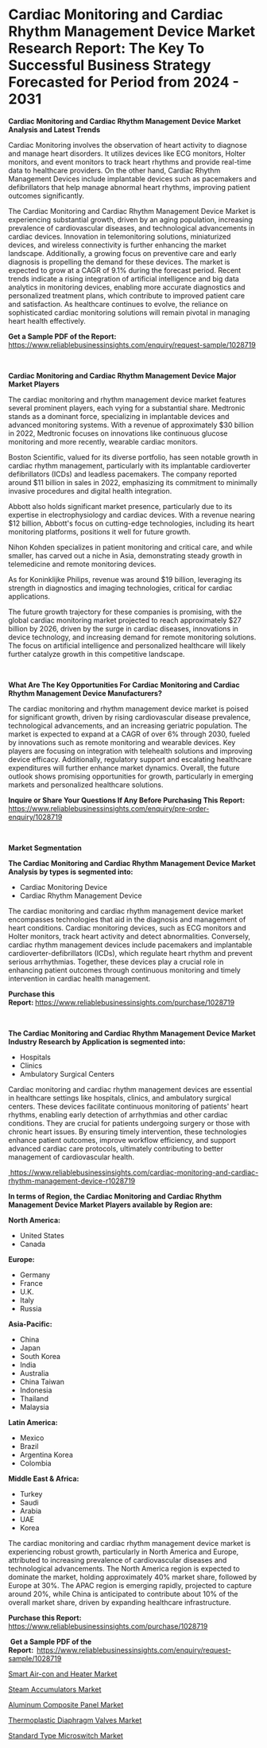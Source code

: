 <p><h1>Cardiac Monitoring and Cardiac Rhythm Management Device Market Research Report: The Key To Successful Business Strategy Forecasted for Period from 2024 - 2031</h1></p><p><strong>Cardiac Monitoring and Cardiac Rhythm Management Device Market Analysis and Latest Trends</strong></p>
<p><p>Cardiac Monitoring involves the observation of heart activity to diagnose and manage heart disorders. It utilizes devices like ECG monitors, Holter monitors, and event monitors to track heart rhythms and provide real-time data to healthcare providers. On the other hand, Cardiac Rhythm Management Devices include implantable devices such as pacemakers and defibrillators that help manage abnormal heart rhythms, improving patient outcomes significantly.</p><p>The Cardiac Monitoring and Cardiac Rhythm Management Device Market is experiencing substantial growth, driven by an aging population, increasing prevalence of cardiovascular diseases, and technological advancements in cardiac devices. Innovation in telemonitoring solutions, miniaturized devices, and wireless connectivity is further enhancing the market landscape. Additionally, a growing focus on preventive care and early diagnosis is propelling the demand for these devices. The market is expected to grow at a CAGR of 9.1% during the forecast period. Recent trends indicate a rising integration of artificial intelligence and big data analytics in monitoring devices, enabling more accurate diagnostics and personalized treatment plans, which contribute to improved patient care and satisfaction. As healthcare continues to evolve, the reliance on sophisticated cardiac monitoring solutions will remain pivotal in managing heart health effectively.</p></p>
<p><strong>Get a Sample PDF of the Report:&nbsp;</strong> <a href="https://www.reliablebusinessinsights.com/enquiry/request-sample/1028719?utm_campaign=116&utm_medium=2&utm_source=Github&utm_content=ia&utm_term=03122024&utm_id=cardiac-monitoring-and-cardiac-rhythm-management-device">https://www.reliablebusinessinsights.com/enquiry/request-sample/1028719</a></p>
<p>&nbsp;</p>
<p><strong>Cardiac Monitoring and Cardiac Rhythm Management Device Major Market Players</strong></p>
<p><p>The cardiac monitoring and rhythm management device market features several prominent players, each vying for a substantial share. Medtronic stands as a dominant force, specializing in implantable devices and advanced monitoring systems. With a revenue of approximately $30 billion in 2022, Medtronic focuses on innovations like continuous glucose monitoring and more recently, wearable cardiac monitors.</p><p>Boston Scientific, valued for its diverse portfolio, has seen notable growth in cardiac rhythm management, particularly with its implantable cardioverter defibrillators (ICDs) and leadless pacemakers. The company reported around $11 billion in sales in 2022, emphasizing its commitment to minimally invasive procedures and digital health integration.</p><p>Abbott also holds significant market presence, particularly due to its expertise in electrophysiology and cardiac devices. With a revenue nearing $12 billion, Abbott's focus on cutting-edge technologies, including its heart monitoring platforms, positions it well for future growth.</p><p>Nihon Kohden specializes in patient monitoring and critical care, and while smaller, has carved out a niche in Asia, demonstrating steady growth in telemedicine and remote monitoring devices.</p><p>As for Koninklijke Philips, revenue was around $19 billion, leveraging its strength in diagnostics and imaging technologies, critical for cardiac applications.</p><p>The future growth trajectory for these companies is promising, with the global cardiac monitoring market projected to reach approximately $27 billion by 2026, driven by the surge in cardiac diseases, innovations in device technology, and increasing demand for remote monitoring solutions. The focus on artificial intelligence and personalized healthcare will likely further catalyze growth in this competitive landscape.</p></p>
<p>&nbsp;</p>
<p><strong>What Are The Key Opportunities For Cardiac Monitoring and Cardiac Rhythm Management Device Manufacturers?</strong></p>
<p><p>The cardiac monitoring and rhythm management device market is poised for significant growth, driven by rising cardiovascular disease prevalence, technological advancements, and an increasing geriatric population. The market is expected to expand at a CAGR of over 6% through 2030, fueled by innovations such as remote monitoring and wearable devices. Key players are focusing on integration with telehealth solutions and improving device efficacy. Additionally, regulatory support and escalating healthcare expenditures will further enhance market dynamics. Overall, the future outlook shows promising opportunities for growth, particularly in emerging markets and personalized healthcare solutions.</p></p>
<p><strong>Inquire or Share Your Questions If Any Before Purchasing This Report:</strong> <a href="https://www.reliablebusinessinsights.com/enquiry/pre-order-enquiry/1028719?utm_campaign=116&utm_medium=2&utm_source=Github&utm_content=ia&utm_term=03122024&utm_id=cardiac-monitoring-and-cardiac-rhythm-management-device">https://www.reliablebusinessinsights.com/enquiry/pre-order-enquiry/1028719</a></p>
<p>&nbsp;</p>
<p><strong>Market Segmentation</strong></p>
<p><strong>The Cardiac Monitoring and Cardiac Rhythm Management Device Market Analysis by types is segmented into:</strong></p>
<p><ul><li>Cardiac Monitoring Device</li><li>Cardiac Rhythm Management Device</li></ul></p>
<p><p>The cardiac monitoring and cardiac rhythm management device market encompasses technologies that aid in the diagnosis and management of heart conditions. Cardiac monitoring devices, such as ECG monitors and Holter monitors, track heart activity and detect abnormalities. Conversely, cardiac rhythm management devices include pacemakers and implantable cardioverter-defibrillators (ICDs), which regulate heart rhythm and prevent serious arrhythmias. Together, these devices play a crucial role in enhancing patient outcomes through continuous monitoring and timely intervention in cardiac health management.</p></p>
<p><strong>Purchase this Report:&nbsp;</strong><a href="https://www.reliablebusinessinsights.com/purchase/1028719?utm_campaign=116&utm_medium=2&utm_source=Github&utm_content=ia&utm_term=03122024&utm_id=cardiac-monitoring-and-cardiac-rhythm-management-device">https://www.reliablebusinessinsights.com/purchase/1028719</a></p>
<p>&nbsp;</p>
<p><strong>The Cardiac Monitoring and Cardiac Rhythm Management Device Market Industry Research by Application is segmented into:</strong></p>
<p><ul><li>Hospitals</li><li>Clinics</li><li>Ambulatory Surgical Centers</li></ul></p>
<p><p>Cardiac monitoring and cardiac rhythm management devices are essential in healthcare settings like hospitals, clinics, and ambulatory surgical centers. These devices facilitate continuous monitoring of patients' heart rhythms, enabling early detection of arrhythmias and other cardiac conditions. They are crucial for patients undergoing surgery or those with chronic heart issues. By ensuring timely intervention, these technologies enhance patient outcomes, improve workflow efficiency, and support advanced cardiac care protocols, ultimately contributing to better management of cardiovascular health.</p></p>
<p><a href="https://www.reliablebusinessinsights.com/cardiac-monitoring-and-cardiac-rhythm-management-device-r1028719?utm_campaign=116&utm_medium=2&utm_source=Github&utm_content=ia&utm_term=03122024&utm_id=cardiac-monitoring-and-cardiac-rhythm-management-device">&nbsp;https://www.reliablebusinessinsights.com/cardiac-monitoring-and-cardiac-rhythm-management-device-r1028719</a></p>
<p><strong>In terms of Region, the Cardiac Monitoring and Cardiac Rhythm Management Device Market Players available by Region are:</strong></p>
<p>
    <p> <strong> North America: </strong>
        <ul>
            <li>United States</li>
            <li>Canada</li>
        </ul>
        </p> 
    <p> <strong> Europe: </strong>
        <ul>
            <li>Germany</li>
            <li>France</li>
            <li>U.K.</li>
            <li>Italy</li>
            <li>Russia</li>
        </ul>
        </p> 
    <p> <strong> Asia-Pacific: </strong>
        <ul>
            <li>China</li>
            <li>Japan</li>
            <li>South Korea</li>
            <li>India</li>
            <li>Australia</li>
            <li>China Taiwan</li>
            <li>Indonesia</li>
            <li>Thailand</li>
            <li>Malaysia</li>
        </ul>
        </p> 
    <p> <strong> Latin America: </strong>
        <ul>
            <li>Mexico</li>
            <li>Brazil</li>
            <li>Argentina Korea</li>
            <li>Colombia</li>
        </ul>
        </p> 
    <p> <strong> Middle East & Africa: </strong>
        <ul>
            <li>Turkey</li>
            <li>Saudi</li>
            <li>Arabia</li>
            <li>UAE</li>
            <li>Korea</li>
        </ul>
    </p>
    </p>
<p><p>The cardiac monitoring and cardiac rhythm management device market is experiencing robust growth, particularly in North America and Europe, attributed to increasing prevalence of cardiovascular diseases and technological advancements. The North America region is expected to dominate the market, holding approximately 40% market share, followed by Europe at 30%. The APAC region is emerging rapidly, projected to capture around 20%, while China is anticipated to contribute about 10% of the overall market share, driven by expanding healthcare infrastructure.</p></p>
<p><strong>Purchase this Report: </strong><a href="https://www.reliablebusinessinsights.com/purchase/1028719?utm_campaign=116&utm_medium=2&utm_source=Github&utm_content=ia&utm_term=03122024&utm_id=cardiac-monitoring-and-cardiac-rhythm-management-device">https://www.reliablebusinessinsights.com/purchase/1028719</a></p>
<p>&nbsp;<strong>Get a Sample PDF of the Report:&nbsp;&nbsp;</strong><a href="https://www.reliablebusinessinsights.com/enquiry/request-sample/1028719?utm_campaign=116&utm_medium=2&utm_source=Github&utm_content=ia&utm_term=03122024&utm_id=cardiac-monitoring-and-cardiac-rhythm-management-device">https://www.reliablebusinessinsights.com/enquiry/request-sample/1028719</a></p>
<p><strong></strong></p>
<p><p><a href="https://issuu.com/reportprime-2/docs/smart-air-con-and-heater-market-siz_d312fed896416e?utm_campaign=116&utm_medium=2&utm_source=Github&utm_content=ia&utm_term=03122024&utm_id=cardiac-monitoring-and-cardiac-rhythm-management-device">Smart Air-con and Heater Market</a></p><p><a href="https://www.linkedin.com/pulse/market-outlook-steam-accumulators-industry-from-2024-2031-29sze?utm_campaign=116&utm_medium=2&utm_source=Github&utm_content=ia&utm_term=03122024&utm_id=cardiac-monitoring-and-cardiac-rhythm-management-device">Steam Accumulators Market</a></p><p><a href="https://github.com/gerdabatiskzv9/Market-Research-Report-List-1/blob/main/aluminum-composite-panel-market.md?utm_campaign=116&utm_medium=2&utm_source=Github&utm_content=ia&utm_term=03122024&utm_id=cardiac-monitoring-and-cardiac-rhythm-management-device">Aluminum Composite Panel Market</a></p><p><a href="https://www.linkedin.com/pulse/positive-outlook-thermoplastic-diaphragm-valves-market-trend-yypee?utm_campaign=116&utm_medium=2&utm_source=Github&utm_content=ia&utm_term=03122024&utm_id=cardiac-monitoring-and-cardiac-rhythm-management-device">Thermoplastic Diaphragm Valves Market</a></p><p><a href="https://issuu.com/reportprime-2/docs/standard-type-microswitch-market-size-2030.pptx?utm_campaign=116&utm_medium=2&utm_source=Github&utm_content=ia&utm_term=03122024&utm_id=cardiac-monitoring-and-cardiac-rhythm-management-device">Standard Type Microswitch Market</a></p></p>